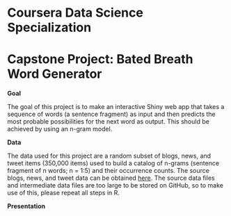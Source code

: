 # Coursera Data Science Specialization
# Capstone Project: Bated Breath Word Generator

**Goal**

The goal of this project is to make an interactive Shiny web app that takes a sequence of words (a sentence fragment) as input and then predicts the most probable possibilities for the next word as output. This should be achieved by using an n-gram model.

**Data**

The data used for this project are a random subset of blogs, news, and tweet items (350,000 items) used to build a catalog of n-grams (sentence fragment of n words; n = 1:5) and their occurrence counts. The source blogs, news, and tweet data can be obtained [here](https://d396qusza40orc.cloudfront.net/dsscapstone/dataset/Coursera-SwiftKey.zip). The source data files and intermediate data files are too large to be stored on GitHub, so to make use of this, please repeat all steps in R.

**Presentation**

